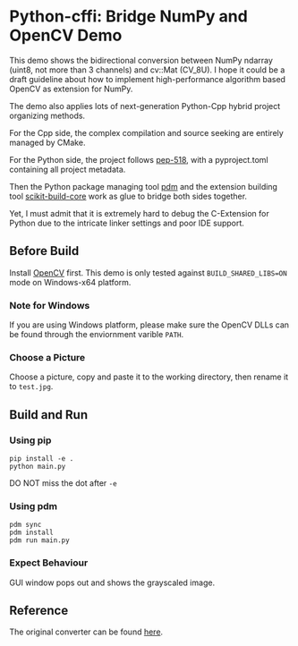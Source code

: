 # Python-cffi: Bridge NumPy and OpenCV Demo

This demo shows the bidirectional conversion between NumPy ndarray (uint8, not more than 3 channels) and cv::Mat (CV_8U). I hope it could be a draft guideline about how to implement high-performance algorithm based OpenCV as extension for NumPy.

The demo also applies lots of next-generation Python-Cpp hybrid project organizing methods.

For the Cpp side, the complex compilation and source seeking are entirely managed by CMake.

For the Python side, the project follows [pep-518](https://peps.python.org/pep-0518/), with a pyproject.toml containing all project metadata.

Then the Python package managing tool [pdm](https://pdm.fming.dev/) and the extension building tool [scikit-build-core](https://github.com/scikit-build/scikit-build-core) work as glue to bridge both sides together.

Yet, I must admit that it is extremely hard to debug the C-Extension for Python due to the intricate linker settings and poor IDE support.

## Before Build

Install [OpenCV](https://github.com/opencv/opencv) first. This demo is only tested against `BUILD_SHARED_LIBS=ON` mode on Windows-x64 platform.

### Note for Windows

If you are using Windows platform, please make sure the OpenCV DLLs can be found through the enviornment varible `PATH`.

### Choose a Picture

Choose a picture, copy and paste it to the working directory, then rename it to `test.jpg`.

## Build and Run

### Using pip

```shell
pip install -e .
python main.py
```

DO NOT miss the dot after `-e`

### Using pdm

```shell
pdm sync
pdm install
pdm run main.py
```

### Expect Behaviour

GUI window pops out and shows the grayscaled image.

## Reference

The original converter can be found [here](https://github.com/opencv/opencv/blob/4.x/modules/python/src2/cv2_convert.cpp).

